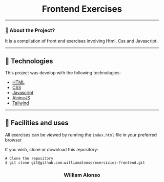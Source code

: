 <h1 align="center">
    Frontend Exercises
</h1>

---

</div>



### 🤔 About the Project?

It is a compilation of front end exercises involving Html, Css and Javascript.

---

## 🚀 Technologies

This project was develop with the following technologies:

- [HTML](https://developer.mozilla.org/pt-BR/docs/Web/HTML)
- [CSS](https://developer.mozilla.org/pt-BR/docs/Web/CSS)
- [Javascript](https://developer.mozilla.org/pt-BR/docs/Web/JavaScript)
- [AlpineJS](https://alpinejs.dev)
- [Tailwind](https://tailwindcss.com)

---


## 🙅 Facilities and uses

All exercises can be viewed by running the `index.html` file in your preferred browser

If you wish, clone or download this repository:

```
# Clone the repository
$ git clone git@github.com:williamalonso/exercicios-frontend.git
```

<h3 align="center">William Alonso</h3>
